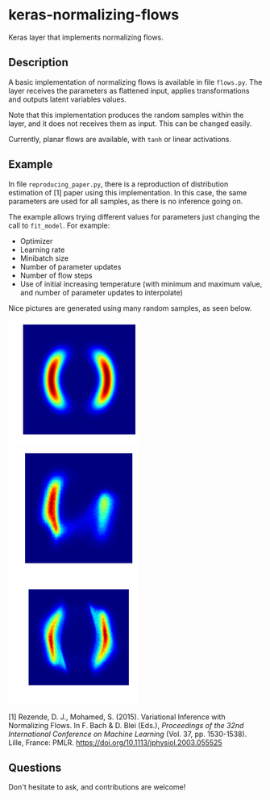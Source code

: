 # keras-normalizing-flows
Keras layer that implements normalizing flows.

## Description

A basic implementation of normalizing flows is
available in file `flows.py`. The layer receives
the parameters as flattened input, applies transformations and
outputs latent variables values.

Note that this implementation produces the random samples
within the layer, and it does not receives them as
input. This can be changed easily.

Currently, planar flows are available,
with `tanh` or linear activations.

## Example

In file `reproducing_paper.py`,
there is a reproduction of distribution estimation
of [1] paper using this
implementation. In this case, the same parameters are
used for all samples, as there is no inference going on.

The example allows trying different values for parameters
just changing the call to `fit_model`. For example:

- Optimizer
- Learning rate
- Minibatch size
- Number of parameter updates
- Number of flow steps
- Use of initial increasing temperature (with minimum and maximum value, and number of parameter updates to interpolate)

Nice pictures are generated using many random samples, as
seen below.

![distribution to approximate](https://github.com/cserpell/keras-normalizing-flows/raw/master/pot1_real.png "Distribution to approximate")
![8 steps no temperature](https://github.com/cserpell/keras-normalizing-flows/raw/master/pot1_predicted8_notemp.png "8 steps without temperature")
![8 steps and temperature](https://github.com/cserpell/keras-normalizing-flows/raw/master/pot1_predicted8_temp.png "8 steps with temperature")

[1] Rezende, D. J., Mohamed, S. (2015).
Variational Inference with Normalizing Flows.
In F. Bach &#38; D. Blei (Eds.),
<i>Proceedings of the
32nd International Conference on Machine Learning</i>
(Vol. 37, pp. 1530-1538).
Lille, France: PMLR.
https://doi.org/10.1113/jphysiol.2003.055525

## Questions

Don't hesitate to ask, and contributions are welcome!